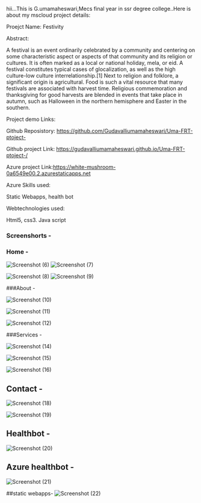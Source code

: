 hii...This is G.umamaheswari,Mecs final year in ssr degree college..Here is about my mscloud project details:

Proejct Name: Festivity

Abstract:

A festival is an event ordinarily celebrated by a community and centering on some characteristic aspect or aspects of that community and its religion or cultures. It is often marked as a local or national holiday, mela, or eid. A festival constitutes typical cases of glocalization, as well as the high culture-low culture interrelationship.[1] Next to religion and folklore, a significant origin is agricultural. Food is such a vital resource that many festivals are associated with harvest time. Religious commemoration and thanksgiving for good harvests are blended in events that take place in autumn, such as Halloween in the northern hemisphere and Easter in the southern.


Project demo Links: 

Github Reposistory: https://github.com/Gudavalliumamaheswari/Uma-FRT-ptoject-

Github project Link: https://gudavalliumamaheswari.github.io/Uma-FRT-ptoject-/

Azure project Link:https://white-mushroom-0a6549e00.2.azurestaticapps.net

Azure Skills used:

Static Webapps,
health bot

Webtechnologies used:

Html5,
css3.
Java script



### Screenshorts  -

### Home  -
![Screenshot (6)](https://user-images.githubusercontent.com/121003678/209641472-34e71fd2-91a7-46a4-be63-9135421d666b.png)
![Screenshot (7)](https://user-images.githubusercontent.com/121003678/209641488-b91950e7-86ca-4449-ada4-0f39a3750ef0.png)

![Screenshot (8)](https://user-images.githubusercontent.com/121003678/209641505-ebf6f5ed-cd54-4e9c-b0cd-286788e0c46f.png)
![Screenshot (9)](https://user-images.githubusercontent.com/121003678/209641523-48969865-b9af-4bb5-b51c-7cb2806ce7e0.png)

























###About -

![Screenshot (10)](https://user-images.githubusercontent.com/121003678/209641603-d02f606e-f864-4c4c-8263-f2c526ef4fcd.png)

![Screenshot (11)](https://user-images.githubusercontent.com/121003678/209641689-baa610fd-ea11-45b1-b0f4-74e59fa9e33f.png)


![Screenshot (12)](https://user-images.githubusercontent.com/121003678/209641698-03e34646-ab6e-42d4-9906-af031da520a6.png)























###Services   -

![Screenshot (14)](https://user-images.githubusercontent.com/121003678/209641724-85ca54cd-a2a2-413d-86e1-277596249520.png)

![Screenshot (15)](https://user-images.githubusercontent.com/121003678/209641728-ba5b29b4-b594-4d0e-ac6f-98cea7f002f9.png)


![Screenshot (16)](https://user-images.githubusercontent.com/121003678/209641737-d9c6f992-6d62-413b-969c-65ef9494029f.png)
























## Contact -



![Screenshot (18)](https://user-images.githubusercontent.com/121003678/209641764-fa65ed9e-7aeb-46f5-b63b-cf7b7514205d.png)

![Screenshot (19)](https://user-images.githubusercontent.com/121003678/209641771-d2ca69a3-b565-4e04-a5c2-456d92af2827.png)




























## Healthbot -
![Screenshot (20)](https://user-images.githubusercontent.com/121003678/209641787-d0a0efb2-6e54-4453-a521-aabfe616023d.png)















## Azure healthbot -

![Screenshot (21)](https://user-images.githubusercontent.com/121003678/209641811-0f6bbb0f-7c18-4209-86a4-08ce76f25ffb.png)









##static webapps-
![Screenshot (22)](https://user-images.githubusercontent.com/121003678/209642261-16b3df2e-80aa-49c9-9e9b-3fa5569f78cd.png)




